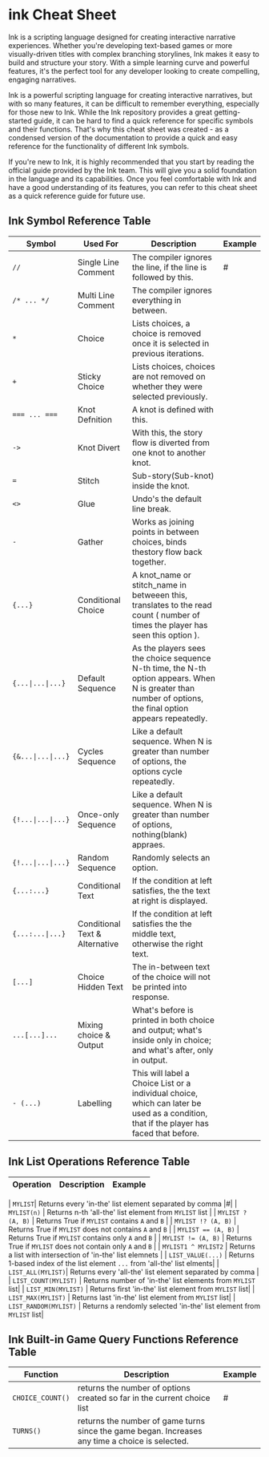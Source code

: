 # ink Cheat Sheet

Ink is a scripting language designed for creating interactive narrative experiences. Whether you're developing text-based games or more visually-driven titles with complex branching storylines, Ink makes it easy to build and structure your story. With a simple learning curve and powerful features, it's the perfect tool for any developer looking to create compelling, engaging narratives.

Ink is a powerful scripting language for creating interactive narratives, but with so many features, it can be difficult to remember everything, especially for those new to Ink. While the Ink repository provides a great getting-started guide, it can be hard to find a quick reference for specific symbols and their functions. That's why this cheat sheet was created - as a condensed version of the documentation to provide a quick and easy reference for the functionality of different Ink symbols.

If you're new to Ink, it is highly recommended that you start by reading the official guide provided by the Ink team. This will give you a solid foundation in the language and its capabilities. Once you feel comfortable with Ink and have a good understanding of its features, you can refer to this cheat sheet as a quick reference guide for future use.

## Ink Symbol Reference Table

| Symbol | Used For | Description | Example |
| ------ | -------- | ----------- | ------- |
|` // ` | Single Line  Comment | The compiler ignores the line, if the  line  is followed by this. | # |
| `/* ... */` | Multi Line Comment | The compiler ignores everything in between. |
|` * ` | Choice | Lists choices, a choice is removed once it is selected in previous iterations. |
|` + ` | Sticky Choice | Lists choices, choices are  not  removed  on whether they were selected previously.|
|` === ... === ` |  Knot Defnition | A knot is  defined with this.|
|` -> ` | Knot Divert | With this, the story flow is diverted from one knot to another knot.|
|` = ` | Stitch | Sub-story(Sub-knot) inside the knot.|
|` <> ` | Glue | Undo's the default line break.|
|` - ` | Gather | Works as joining points in between choices, binds thestory   flow back together. |
|` {...} ` | Conditional Choice | A knot_name or stitch_name in betweeen this, translates to the read count ( number of times the  player has seen this option ).|
|` {...\|...\|...} ` | Default Sequence | As the players sees the choice sequence N-th time, the N-th option appears. When N is greater than number of options, the final  option appears repeatedly.
|` {&...\|...\|...} ` | Cycles Sequence | Like a default sequence. When N is greater than number of options, the options cycle repeatedly.|
|` {!...\|...\|...} ` |  Once-only Sequence | Like a default sequence. When N is greater than number of options, nothing(blank) appraes. |
|` {!...\|...\|...} ` |  Random Sequence | Randomly selects an option.|
|` {...:...} ` | Conditional Text  | If the condition at left satisfies, the the text at right is displayed. |
|` {...:...\|...} ` | Conditional Text & Alternative | If the condition at left satisfies the the middle text, otherwise the right text.| 
|` [...] ` | Choice Hidden Text | The in-between text of the choice will not be printed into response.|
|` ...[...]... ` | Mixing choice & Output | What's before is printed in both choice and output; what's inside only in choice; and what's after, only in output.|
|` - (...) ` | Labelling | This will label a Choice List or a individual choice, which can later be used as a  condition, that if the player has faced that before.|


## Ink List Operations Reference Table

| Operation |  Description | Example |
| ------ |  ----------- | ------- |

| `MYLIST`| Returns every 'in-the' list element separated by comma |#|
| `MYLIST(n)` | Returns n-th 'all-the' list element from `MYLIST` list |
| `MYLIST ? (A, B)` | Returns True if `MYLIST` contains `A` and `B` |
| `MYLIST !? (A, B)` | Returns True if `MYLIST` does not contains `A` and `B` |
| `MYLIST == (A, B)` | Returns True if `MYLIST` contains only `A` and `B` |
| `MYLIST != (A, B)` | Returns True if `MYLIST` does not contain only `A` and `B` |
| `MYLIST1 ^ MYLIST2` | Returns a list with intersection of 'in-the' list elemnets |
| `LIST_VALUE(...)` | Returns 1-based index of the list element `...` from 'all-the' list elments|
| `LIST_ALL(MYLIST)`| Returns every 'all-the' list element separated by comma |
| `LIST_COUNT(MYLIST)` | Returns number of 'in-the' list elements from `MYLIST` list|
| `LIST_MIN(MYLIST)` | Returns first 'in-the' list element from `MYLIST` list|
| `LIST_MAX(MYLIST)` | Returns last 'in-the' list element from `MYLIST` list|
| `LIST_RANDOM(MYLIST)` | Returns a rendomly  selected 'in-the' list element from `MYLIST` list|


## Ink Built-in Game Query Functions Reference Table

| Function | Description | Example |
| ------ | -------- | ----------- |
| `CHOICE_COUNT()` | returns the number of options created so far in the current choice list | # |
| `TURNS()` | returns the number of game turns since the game began. Increases any time a choice is selected. | 


